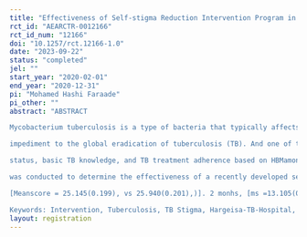```yaml
---
title: "Effectiveness of Self-stigma Reduction Intervention Program in Improving Psychological Status and Anti-tuberculosis Treatment Adherence Among Tuberculosis Patients of Hargeisa Tuberculosis Hospital - Somalia: A Randomized Controlled Trial"
rct_id: "AEARCTR-0012166"
rct_id_num: "12166"
doi: "10.1257/rct.12166-1.0"
date: "2023-09-22"
status: "completed"
jel: ""
start_year: "2020-02-01"
end_year: "2020-12-31"
pi: "Mohamed Hashi Faraade"
pi_other: ""
abstract: "ABSTRACT
Mycobacterium tuberculosis is a type of bacteria that typically affects the lungs. InSomalia, TB is a leading cause of death and illness burden. Stigma is a major
impediment to the global eradication of tuberculosis (TB). And one of the manyfactors hampering tuberculosis (TB) control, and treatment adherence. Self-stigmaremains an undesirable psychological behavior that has an impact on patients’ lives. So far self-stigma is often continued beyond the period of infection, treatment, andhindering complete recovery. At present, there is no self-stigma interventionreduction program in Somalia that is directed TB patients to improve medicationadherence. A Literature search on the effect of self-stigma intervention amongTBpatients is not available. However, the effect of Psychological counselingandeducational interventions on TB treatment adherence based on HBMrevealedastatistically significant difference between the intervention and control at theendpoint of the intervention. Objective: To develop, implement and evaluatetheeffectiveness of self-stigma intervention reduction to improve the psychological
status, basic TB knowledge, and TB treatment adherence based on HBMamongTBpatients in Hargeisa TB Hospital Somalia. Methods: A randomized controlledtrial
was conducted to determine the effectiveness of a recently developed self-stigmaintervention program on improving psychological status, basic TB knowledge, TBtreatment adherence, and reduced TB stigma. The intervention group receivedHBM-based stigma intervention program including stigma related to TB, basicTBknowledge, adherence to TB treatment, clarification of myths and misconceptionsas videos, ppt lectures, And the control group received standard TB treatment. Results: The study results showed significant change differences in the stigmaTBcommunity and stigma TB patients’ reduction, improved knowledge, and adherenceto treatment between the intervention and control group at baseline, two, andsixmonths follow-up. Basic TB knowledge between the intervention and control group[mean score = 3.467 (0.148) vs. 2 months, [ms = 13.980(0.148) vs 2.54 (0.149), and 6 months, ms = 13.980(0.148) vs 2.54 (0.149), F(1,305) = 1811.5, p<0.001. In adherence to TB medication in the intervention group as compared tothecontrol group, [mean score = 2.65 (0.98) vs. 2 months, [ms = 9.91(0.31) vs 2.54(0.77), and six months, ms = 9.92(0.33) vs 2.54 (0.77), F(1,305) =5052, p<0.001]. Community TB stigma and patients TB [Meanscore = 29.191(0.229) vs. 29.893(0.231)]. 2 months, [ms = 12.132(0.091) vs 29.893(0.092), and6, ms=12.132(0.084) vs 30.000, (0.085), F(1,305) = 7905, p<0.001]. as well as:
[Meanscore = 25.145(0.199), vs 25.940(0.201),)]. 2 monhs, [ms =13.105(0.109)vs 25.940(0.109) and 6, ms=11.230(0.350) vs 25.567(0.352), F(1, 305)=1930.7, p<0.001] respectively). Conclusion: The self-stigma reduction interventionprogram based on HBM, was effective in improving, knowledge, adherencetotreatment, and reduced stigma, among TB patients.
Keywords: Intervention, Tuberculosis, TB Stigma, Hargeisa-TB-Hospital, Somalia."
layout: registration
---
```


